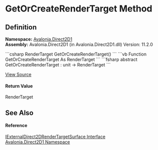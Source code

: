 # GetOrCreateRenderTarget Method




## Definition
**Namespace:** <a href="N_Avalonia_Direct2D1">Avalonia.Direct2D1</a>  
**Assembly:** Avalonia.Direct2D1 (in Avalonia.Direct2D1.dll) Version: 11.2.0

<Tabs groupId="api-code-preview">
<TabItem value="csharp" label="C#">
```csharp
RenderTarget GetOrCreateRenderTarget()
```
</TabItem>
<TabItem value="vb" label="VB">
```vb
Function GetOrCreateRenderTarget As RenderTarget
```
</TabItem>
<TabItem value="fsharp" label="F#">
```fsharp
abstract GetOrCreateRenderTarget : unit -> RenderTarget 
```
</TabItem>
</Tabs>



<a href="https://github.com/AvaloniaUI/Avalonia/tree/master/src/Windows/Avalonia.Direct2D1/IExternalDirect2DRenderTargetSurface.cs" title="View the source code">View Source</a>



#### Return Value
RenderTarget

## See Also


#### Reference
<a href="T_Avalonia_Direct2D1_IExternalDirect2DRenderTargetSurface">IExternalDirect2DRenderTargetSurface Interface</a>  
<a href="N_Avalonia_Direct2D1">Avalonia.Direct2D1 Namespace</a>  
